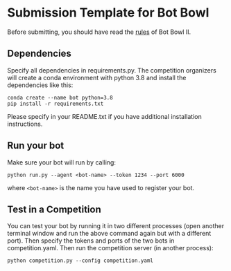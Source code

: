 # Submission Template for Bot Bowl

Before submitting, you should have read the [rules](https://njustesen.github.io/ffai/bot-bowl-ii) of Bot Bowl II.

## Dependencies
Specify all dependencies in requirements.py. 
The competition organizers will create a conda environment with python 3.8 and install the dependencies like this:

```
conda create --name bot python=3.8
pip install -r requirements.txt
```

Please specify in your README.txt if you have additional installation instructions.

## Run your bot
Make sure your bot will run by calling:

```
python run.py --agent <bot-name> --token 1234 --port 6000
```
where ```<bot-name>``` is the name you have used to register your bot.

## Test in a Competition
You can test your bot by running it in two different processes (open another terminal window and run the above command again but with a different port). Then specify the tokens and ports of the two bots in competition.yaml.
Then run the competition server (in another process):

```
python competition.py --config competition.yaml  
```
